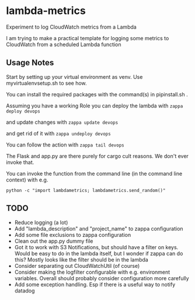 # lambda-metrics
Experiment to log CloudWatch metrics from a Lambda

I am trying to make a practical template for logging some metrics to CloudWatch
from a scheduled Lambda function

## Usage Notes
Start by setting up your virtual environment as venv. Use myvirtualenvsetup.sh to see how.

You can install the required packages with the command(s) in pipinstall.sh .

Assuming you have a working Role you can deploy the lambda with
`zappa deploy devops`

and update changes with
`zappa update devops`

and get rid of it with
`zappa undeploy devops`

You can follow the action with
`zappa tail devops`

The Flask and app.py are there purely for cargo cult reasons. We don't ever invoke that.

You can invoke the function from the command line (in the command line context) with e.g.
```
python -c "import lambdametrics; lambdametrics.send_random()"
```

## TODO

- Reduce logging (a lot)
- Add "lambda_description" and "project_name" to zappa configuration
- Add some file exclusions to zappa configuration
- Clean out the app.py dummy file
- Got it to work with S3 Notifications, but should have a filter on keys. 
	Would be easy to do in the lambda itself, but I wonder if zappa can do this?
	Mostly looks like the filter should be in the lambda
- Consider separating out CloudWatchUtil (of course)
- Consider making the logfilter configurable with e.g. environment variables.
	Overall should probably consider configuration more carefully
- Add some exception handling. Esp if there is a useful way to notify datadog


